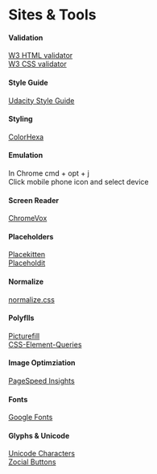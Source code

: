 Sites & Tools
=============

#### Validation

[W3 HTML validator](http://validator.w3.org/#validate_by_input)<br>
[W3 CSS validator](http://jigsaw.w3.org/css-validator/#validate_by_input)


#### Style Guide

[Udacity Style Guide](http://udacity.github.io/frontend-nanodegree-styleguide/)

#### Styling

[ColorHexa](http://www.colorhexa.com/)


#### Emulation

In Chrome cmd + opt + j<br>
Click mobile phone icon and select device


#### Screen Reader

[ChromeVox](http://www.chromevox.com/)

#### Placeholders

[Placekitten](https://placekitten.com)<br>
[Placeholdit](https://placehold.it)


#### Normalize

[normalize.css](https://necolas.github.io/normalize.css/)

#### Polyflls

[Picturefill](https://scottjehl.github.io/picturefill/)<br>
[CSS-Element-Queries](https://github.com/marcj/css-element-queries)<br>


#### Image Optimziation

[PageSpeed Insights](https://developers.google.com/speed/pagespeed/insights/)


#### Fonts

[Google Fonts](https://www.google.com/fonts)


#### Glyphs & Unicode

[Unicode Characters](http://unicode-table.com/en/#control-character)<br>
[Zocial Buttons](https://github.com/smcllns/css-social-buttons)<br>











